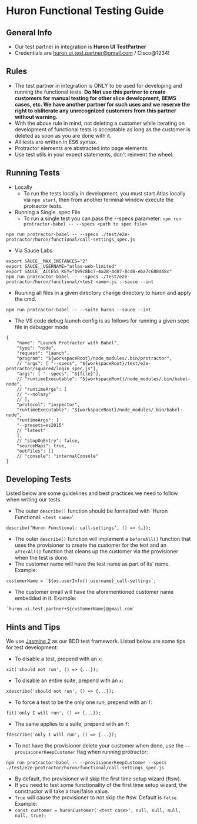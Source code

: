 # Huron Functional Testing Guide
## General Info
* Our test partner in integration is **Huron UI TestPartner**
* Credentials are huron.ui.test.partner@gmail.com / Cisco@1234!
## Rules
* The test partner in integration is ONLY to be used for developing and running the functional tests.  **Do Not use this partner to create customers for manual testing for other slice development, BEMS cases, etc.  We have another partner for such uses and we reserve the right to obliterate any unrecognized customers from this partner without warning.**
* With the above rule in mind, not deleting a customer while iterating on development of functional tests is acceptable as long as the customer is deleted as soon as you are done with it.
* All tests are written in ES6 syntax.
* Protractor elements are abstracted into page elements.
* Use test utils in your expect statements, don't reinvent the wheel.
## Running Tests
* Locally
  * To run the tests locally in development, you must start Atlas locally via `npm start`, then from another terminal window execute the protractor tests.
* Running a Single .spec File
  * To run a single test you can pass the --specs parameter:
`npm run protractor-babel -- --specs <path to spec file>`
```
npm run protractor-babel -- --specs ./test/e2e-protractor/huron/functional/call-settings_spec.js
```
* Via Sauce Labs
```
export SAUCE__MAX_INSTANCES="2"
export SAUCE__USERNAME="atlas-web-limited"
export SAUCE__ACCESS_KEY="b99c8bc7-4a28-4d87-8cd8-eba7c688d48c"
npm run protractor-babel -- --specs ./test/e2e-protractor/huron/functional/<test name>.js --sauce --int
```

* Ruuning all files in a given directory change directory to huron and apply the cmd.
```
npm run protractor-babel -- --suite huron --sauce --int
```

* The VS code debug launch config is  as follows for running a given sepc file in debugger mode

```
{
    "name": "Launch Protractor with Babel",
    "type": "node",
    "request": "launch",
    "program": "${workspaceRoot}/node_modules/.bin/protractor",
    // "args": [ "--specs", "${workspaceRoot}/test/e2e-protractor/squared/login_spec.js"],
    "args": [ "--specs", "${file}"],
    // "runtimeExecutable": "${workspaceRoot}/node_modules/.bin/babel-node",
    // "runtimeArgs": [
    // "--nolazy"
    // ],
    "protocol": "inspector",
    "runtimeExecutable": "${workspaceRoot}/node_modules/.bin/babel-node",
    "runtimeArgs": [
    "--presets=es2015"
    // "latest"
    ],
    // "stopOnEntry": false,
    "sourceMaps": true,
    "outFiles": []
    // "console": "internalConsole"
}
```

## Developing Tests
Listed below are some guidelines and best practices we need to follow when writing our tests.
* The outer `describe()` function should be formatted with 'Huron Functional: `<test name>`'
```
describe(‘Huron Functional: call-settings’, () => {…});
```
* The outer `describe()` function will implement a `beforeAll()` function that uses the provisioner to create the customer for the test and an `afterAll()` function that cleans up the customer via the provisioner when the test is done.
* The customer name will have the test name as part of its’ name.  Example:
```
customerName = `${os.userInfo().username}_call-settings`;
```
* The customer email will have the aforementioned customer name embedded in it.  Example:
```
`huron.ui.test.partner+${customerName}@gmail.com`
```
## Hints and Tips
We use [Jasmine 2](https://jasmine.github.io/) as our BDD test framework.  Listed below are some tips for test development:
* To disable a test, prepend with an `x`:
```
xit('should not run', () => {...});
```
* To disable an entire suite, prepend with an `x`:
```
xdescribe('should not run', () => {...});
```
* To force a test to be the only one run, prepend with an `f`:
```
fit('only I will run', () => {...});
```
* The same applies to a suite, prepend with an `f`:
```
fdescribe('only I will run', () => {...});
```
* To not have the provisioner delete your customer when done, use the `--provisionerKeepCustomer` flag when running protractor:
```
npm run protractor-babel -- --provisionerKeepCustomer --specs ./test/e2e-protractor/huron/functional/call-settings_spec.js
```

* By default, the provisioner will skip the first time setup wizard (ftsw).
* If you need to test some functionality of the first time setup wizard, the constructor will take a true/false value.
* `True` will cause the provisioner to not skip the ftsw. Default is `false`. Example:
* `const customer = huronCustomer('<test case>', null, null, null, null, true);`
```